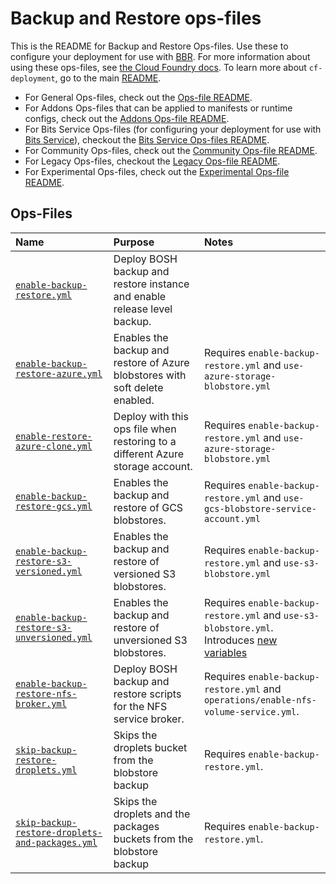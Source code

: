 # Backup and Restore ops-files

This is the README for Backup and Restore Ops-files. Use these to configure your deployment for use with [BBR](https://github.com/cloudfoundry-incubator/bosh-backup-and-restore).
For more information about using these ops-files, see [the Cloud Foundry docs](https://docs.cloudfoundry.org/bbr/cf-backup.html).
To learn more about `cf-deployment`, go to the main [README](../../README.md).

- For General Ops-files, check out the [Ops-file README](../README.md).
- For Addons Ops-files that can be applied to manifests or runtime configs, check out the [Addons Ops-file README](../addons/README.md).
- For Bits Service Ops-files (for configuring your deployment for use with [Bits Service](https://github.com/cloudfoundry-incubator/bits-service)), checkout the [Bits Service Ops-files README](../bits-service/README.md).
- For Community Ops-files, check out the [Community Ops-file README](../community/README.md).
- For Legacy Ops-files, checkout the [Legacy Ops-file README](../legacy/README.md).
- For Experimental Ops-files, check out the [Experimental Ops-file README](../experimental/README.md).

## Ops-Files

| Name | Purpose | Notes |
|:---  |:---     |:---   |
| [`enable-backup-restore.yml`](enable-backup-restore.yml) | Deploy BOSH backup and restore instance and enable release level backup. | |
| [`enable-backup-restore-azure.yml`](enable-backup-restore-azure.yml) | Enables the backup and restore of Azure blobstores with soft delete enabled. | Requires `enable-backup-restore.yml` and `use-azure-storage-blobstore.yml` |
| [`enable-restore-azure-clone.yml`](enable-restore-azure-clone.yml) | Deploy with this ops file when restoring to a different Azure storage account. | Requires `enable-backup-restore.yml` and `use-azure-storage-blobstore.yml` |
| [`enable-backup-restore-gcs.yml`](enable-backup-restore-gcs.yml) | Enables the backup and restore of GCS blobstores. | Requires `enable-backup-restore.yml`  and `use-gcs-blobstore-service-account.yml` |
| [`enable-backup-restore-s3-versioned.yml`](enable-backup-restore-s3-versioned.yml) | Enables the backup and restore of versioned S3 blobstores. | Requires `enable-backup-restore.yml` and `use-s3-blobstore.yml` |
| [`enable-backup-restore-s3-unversioned.yml`](enable-backup-restore-s3-unversioned.yml) | Enables the backup and restore of unversioned S3 blobstores. | Requires `enable-backup-restore.yml` and `use-s3-blobstore.yml`. Introduces [new variables](example-vars-files/vars-enable-backup-restore-s3-unversioned.yml) |
| [`enable-backup-restore-nfs-broker.yml`](enable-backup-restore-nfs-broker.yml) | Deploy BOSH backup and restore scripts for the NFS service broker. | Requires `enable-backup-restore.yml` and `operations/enable-nfs-volume-service.yml`. |
| [`skip-backup-restore-droplets.yml`](skip-backup-restore-droplets.yml) | Skips the droplets bucket from the blobstore backup | Requires `enable-backup-restore.yml`. |
| [`skip-backup-restore-droplets-and-packages.yml`](skip-backup-restore-droplets-and-packages.yml) | Skips the droplets and the packages buckets from the blobstore backup | Requires `enable-backup-restore.yml`. |

